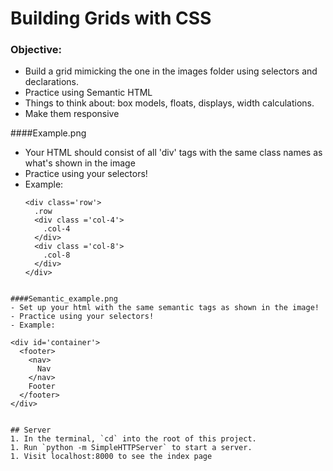 # Building Grids with CSS

### Objective:
- Build a grid mimicking the one in the images folder using selectors and declarations.
- Practice using Semantic HTML
- Things to think about: box models, floats, displays, width calculations.
- Make them responsive

####Example.png
 - Your HTML should consist of all 'div' tags with the same class names as what's shown in the image
 - Practice using your selectors!
 - Example:
    ```
    <div class='row'>
      .row
      <div class ='col-4'>
        .col-4
      </div>
      <div class ='col-8'>
        .col-8
      </div>
    </div>
  ```

####Semantic_example.png
- Set up your html with the same semantic tags as shown in the image!
- Practice using your selectors!
- Example:
  ```
    <div id='container'>
      <footer>
        <nav>
          Nav
        </nav>
        Footer
      </footer>
    </div>
  ```

## Server
1. In the terminal, `cd` into the root of this project.
1. Run `python -m SimpleHTTPServer` to start a server.
1. Visit localhost:8000 to see the index page
